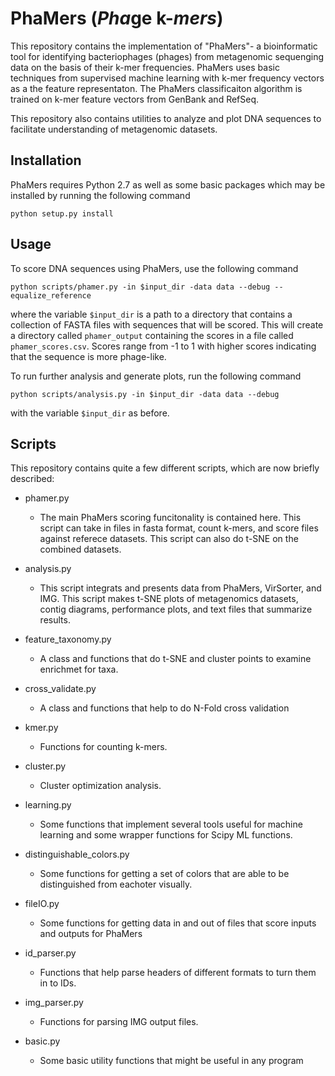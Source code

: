 # PhaMers (*Pha*ge k-*mers*)

This repository contains the implementation of "PhaMers"- a bioinformatic
tool for identifying bacteriophages (phages) from metagenomic sequenging data
on the basis of their k-mer frequencies. PhaMers uses basic techniques from
supervised machine learning with k-mer frequency vectors as a the feature
representaton. The PhaMers classificaiton algorithm is trained on k-mer
feature vectors from GenBank and RefSeq.

This repository also contains utilities to analyze and plot DNA sequences
to facilitate understanding of metagenomic datasets.

## Installation
PhaMers requires Python 2.7 as well as some basic packages which
may be installed by running the following command

    python setup.py install

## Usage
To score DNA sequences using PhaMers, use the following command

    python scripts/phamer.py -in $input_dir -data data --debug --equalize_reference

where the variable `$input_dir` is a path to a directory that contains a collection
of FASTA files with sequences that will be scored. This will create a directory
called `phamer_output` containing the scores in a file called `phamer_scores.csv`.
Scores range from -1 to 1 with higher scores indicating that the sequence
is more phage-like.

To run further analysis and generate plots, run the following command

    python scripts/analysis.py -in $input_dir -data data --debug

with the variable `$input_dir` as before.

## Scripts
This repository contains quite a few different scripts, which
are now briefly described:

- phamer.py
    - The main PhaMers scoring funcitonality is contained here. 
    This script can take in files in fasta format, count k-mers, and 
    score files against referece datasets. This script can also do t-SNE
    on the combined datasets.

- analysis.py
    - This script integrats and presents data from PhaMers, VirSorter, and
     IMG. This script makes t-SNE plots of metagenomics datasets, contig diagrams, 
     performance plots, and text files that summarize results.

- feature_taxonomy.py
    - A class and functions that do t-SNE and cluster points to examine 
    enrichmet for taxa.

- cross_validate.py
    - A class and functions that help to do N-Fold cross validation

- kmer.py
    - Functions for counting k-mers.

- cluster.py
    - Cluster optimization analysis.

- learning.py
    - Some functions that implement several tools useful for machine learning and some wrapper functions for Scipy ML functions.

- distinguishable_colors.py
    - Some functions for getting a set of colors that are able to be 
    distinguished from eachoter visually.

- fileIO.py
    - Some functions for getting data in and out of files that score inputs and outputs for PhaMers

- id_parser.py
    - Functions that help parse headers of different formats to turn them in to IDs.

- img_parser.py

    - Functions for parsing IMG output files.

- basic.py
    - Some basic utility functions that might be useful in any program